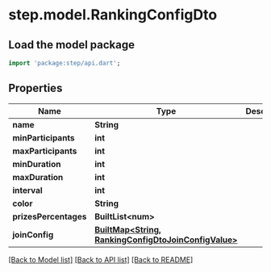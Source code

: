 # step.model.RankingConfigDto

## Load the model package
```dart
import 'package:step/api.dart';
```

## Properties
Name | Type | Description | Notes
------------ | ------------- | ------------- | -------------
**name** | **String** |  | 
**minParticipants** | **int** |  | 
**maxParticipants** | **int** |  | 
**minDuration** | **int** |  | 
**maxDuration** | **int** |  | 
**interval** | **int** |  | 
**color** | **String** |  | 
**prizesPercentages** | **BuiltList&lt;num&gt;** |  | 
**joinConfig** | [**BuiltMap&lt;String, RankingConfigDtoJoinConfigValue&gt;**](RankingConfigDtoJoinConfigValue.md) |  | 

[[Back to Model list]](../README.md#documentation-for-models) [[Back to API list]](../README.md#documentation-for-api-endpoints) [[Back to README]](../README.md)


